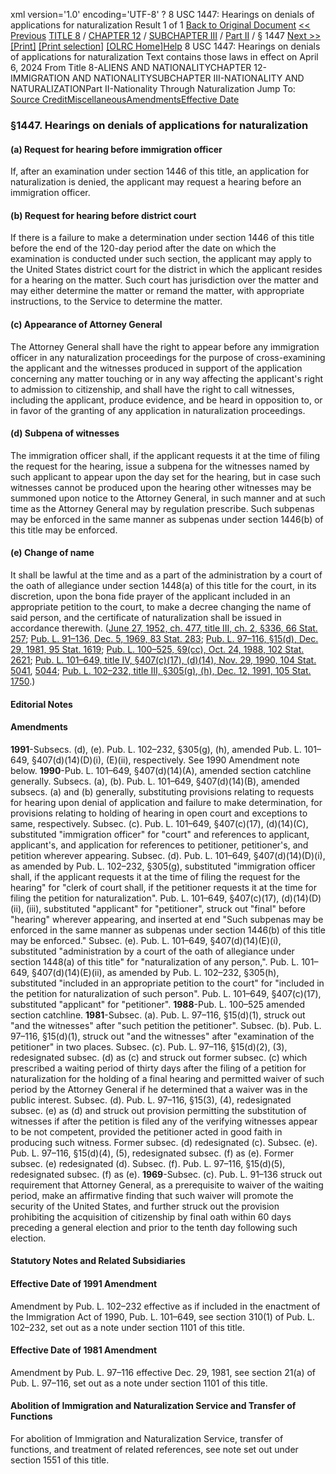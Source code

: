 xml version='1.0' encoding='UTF-8' ?
8 USC 1447: Hearings on denials of applications for naturalization
 Result 1 of 1
[Back to Original Document](/view.xhtml;jsessionid=E936615872DF310A05A6D1DD8FA28441)
[<< Previous](#)
 [TITLE 8](/view.xhtml;jsessionid=E936615872DF310A05A6D1DD8FA28441?req=granuleid%3AUSC-prelim-title8&saved=%7CZ3JhbnVsZWlkOlVTQy1wcmVsaW0tdGl0bGU4LXNlY3Rpb24xNDQ3%7C%7C%7C0%7Cfalse%7Cprelim&edition=prelim) / [CHAPTER 12](/view.xhtml;jsessionid=E936615872DF310A05A6D1DD8FA28441?req=granuleid%3AUSC-prelim-title8-chapter12&saved=%7CZ3JhbnVsZWlkOlVTQy1wcmVsaW0tdGl0bGU4LXNlY3Rpb24xNDQ3%7C%7C%7C0%7Cfalse%7Cprelim&edition=prelim) / [SUBCHAPTER III](/view.xhtml;jsessionid=E936615872DF310A05A6D1DD8FA28441?req=granuleid%3AUSC-prelim-title8-chapter12-subchapter3&saved=%7CZ3JhbnVsZWlkOlVTQy1wcmVsaW0tdGl0bGU4LXNlY3Rpb24xNDQ3%7C%7C%7C0%7Cfalse%7Cprelim&edition=prelim) / [Part II](/view.xhtml;jsessionid=E936615872DF310A05A6D1DD8FA28441?req=granuleid%3AUSC-prelim-title8-chapter12-subchapter3-part2&saved=%7CZ3JhbnVsZWlkOlVTQy1wcmVsaW0tdGl0bGU4LXNlY3Rpb24xNDQ3%7C%7C%7C0%7Cfalse%7Cprelim&edition=prelim) / § 1447
 [Next >>](#)
[[Print]](#)
 [[Print selection]](#)
[[OLRC Home]](/browse.xhtml;jsessionid=E936615872DF310A05A6D1DD8FA28441)[Help](/navHelp.xhtml;jsessionid=E936615872DF310A05A6D1DD8FA28441)
8 USC 1447: Hearings on denials of applications for naturalization
Text contains those laws in effect on April 6, 2024
From Title 8-ALIENS AND NATIONALITYCHAPTER 12-IMMIGRATION AND NATIONALITYSUBCHAPTER III-NATIONALITY AND NATURALIZATIONPart II-Nationality Through Naturalization
Jump To: [Source Credit](#sourcecredit)[Miscellaneous](#miscellaneous-note)[Amendments](#amendment-note)[Effective Date](#effectivedate-amendment-note)
### §1447. Hearings on denials of applications for naturalization
#### (a) Request for hearing before immigration officer
If, after an examination under section 1446 of this title, an application for naturalization is denied, the applicant may request a hearing before an immigration officer.
#### (b) Request for hearing before district court
If there is a failure to make a determination under section 1446 of this title before the end of the 120-day period after the date on which the examination is conducted under such section, the applicant may apply to the United States district court for the district in which the applicant resides for a hearing on the matter. Such court has jurisdiction over the matter and may either determine the matter or remand the matter, with appropriate instructions, to the Service to determine the matter.
#### (c) Appearance of Attorney General
The Attorney General shall have the right to appear before any immigration officer in any naturalization proceedings for the purpose of cross-examining the applicant and the witnesses produced in support of the application concerning any matter touching or in any way affecting the applicant's right to admission to citizenship, and shall have the right to call witnesses, including the applicant, produce evidence, and be heard in opposition to, or in favor of the granting of any application in naturalization proceedings.
#### (d) Subpena of witnesses
The immigration officer shall, if the applicant requests it at the time of filing the request for the hearing, issue a subpena for the witnesses named by such applicant to appear upon the day set for the hearing, but in case such witnesses cannot be produced upon the hearing other witnesses may be summoned upon notice to the Attorney General, in such manner and at such time as the Attorney General may by regulation prescribe. Such subpenas may be enforced in the same manner as subpenas under section 1446(b) of this title may be enforced.
#### (e) Change of name
It shall be lawful at the time and as a part of the administration by a court of the oath of allegiance under section 1448(a) of this title for the court, in its discretion, upon the bona fide prayer of the applicant included in an appropriate petition to the court, to make a decree changing the name of said person, and the certificate of naturalization shall be issued in accordance therewith.
([June 27, 1952, ch. 477, title III, ch. 2, §336, 66 Stat. 257](/statviewer.htm?volume=66&page=257); [Pub. L. 91–136, Dec. 5, 1969, 83 Stat. 283](/statviewer.htm?volume=83&page=283); [Pub. L. 97–116, §15(d), Dec. 29, 1981, 95 Stat. 1619](/statviewer.htm?volume=95&page=1619); [Pub. L. 100–525, §9(cc), Oct. 24, 1988, 102 Stat. 2621](/statviewer.htm?volume=102&page=2621); [Pub. L. 101–649, title IV, §407(c)(17), (d)(14), Nov. 29, 1990, 104 Stat. 5041](/statviewer.htm?volume=104&page=5041), [5044](/statviewer.htm?volume=104&page=5044); [Pub. L. 102–232, title III, §305(g), (h), Dec. 12, 1991, 105 Stat. 1750](/statviewer.htm?volume=105&page=1750).)
#### **Editorial Notes**
#### Amendments
**1991**-Subsecs. (d), (e). Pub. L. 102–232, §305(g), (h), amended Pub. L. 101–649, §407(d)(14)(D)(i), (E)(ii), respectively. See 1990 Amendment note below.
**1990**-Pub. L. 101–649, §407(d)(14)(A), amended section catchline generally.
Subsecs. (a), (b). Pub. L. 101–649, §407(d)(14)(B), amended subsecs. (a) and (b) generally, substituting provisions relating to requests for hearing upon denial of application and failure to make determination, for provisions relating to holding of hearing in open court and exceptions to same, respectively.
Subsec. (c). Pub. L. 101–649, §407(c)(17), (d)(14)(C), substituted "immigration officer" for "court" and references to applicant, applicant's, and application for references to petitioner, petitioner's, and petition wherever appearing.
Subsec. (d). Pub. L. 101–649, §407(d)(14)(D)(i), as amended by Pub. L. 102–232, §305(g), substituted "immigration officer shall, if the applicant requests it at the time of filing the request for the hearing" for "clerk of court shall, if the petitioner requests it at the time for filing the petition for naturalization".
Pub. L. 101–649, §407(c)(17), (d)(14)(D)(ii), (iii), substituted "applicant" for "petitioner", struck out "final" before "hearing" wherever appearing, and inserted at end "Such subpenas may be enforced in the same manner as subpenas under section 1446(b) of this title may be enforced."
Subsec. (e). Pub. L. 101–649, §407(d)(14)(E)(i), substituted "administration by a court of the oath of allegiance under section 1448(a) of this title" for "naturalization of any person,".
Pub. L. 101–649, §407(d)(14)(E)(ii), as amended by Pub. L. 102–232, §305(h), substituted "included in an appropriate petition to the court" for "included in the petition for naturalization of such person".
Pub. L. 101–649, §407(c)(17), substituted "applicant" for "petitioner".
**1988**-Pub. L. 100–525 amended section catchline.
**1981**-Subsec. (a). Pub. L. 97–116, §15(d)(1), struck out "and the witnesses" after "such petition the petitioner".
Subsec. (b). Pub. L. 97–116, §15(d)(1), struck out "and the witnesses" after "examination of the petitioner" in two places.
Subsec. (c). Pub. L. 97–116, §15(d)(2), (3), redesignated subsec. (d) as (c) and struck out former subsec. (c) which prescribed a waiting period of thirty days after the filing of a petition for naturalization for the holding of a final hearing and permitted waiver of such period by the Attorney General if he determined that a waiver was in the public interest.
Subsec. (d). Pub. L. 97–116, §15(3), (4), redesignated subsec. (e) as (d) and struck out provision permitting the substitution of witnesses if after the petition is filed any of the verifying witnesses appear to be not competent, provided the petitioner acted in good faith in producing such witness. Former subsec. (d) redesignated (c).
Subsec. (e). Pub. L. 97–116, §15(d)(4), (5), redesignated subsec. (f) as (e). Former subsec. (e) redesignated (d).
Subsec. (f). Pub. L. 97–116, §15(d)(5), redesignated subsec. (f) as (e).
**1969**-Subsec. (c). Pub. L. 91–136 struck out requirement that Attorney General, as a prerequisite to waiver of the waiting period, make an affirmative finding that such waiver will promote the security of the United States, and further struck out the provision prohibiting the acquisition of citizenship by final oath within 60 days preceding a general election and prior to the tenth day following such election.
#### **Statutory Notes and Related Subsidiaries**
#### Effective Date of 1991 Amendment
Amendment by Pub. L. 102–232 effective as if included in the enactment of the Immigration Act of 1990, Pub. L. 101–649, see section 310(1) of Pub. L. 102–232, set out as a note under section 1101 of this title.
#### Effective Date of 1981 Amendment
Amendment by Pub. L. 97–116 effective Dec. 29, 1981, see section 21(a) of Pub. L. 97–116, set out as a note under section 1101 of this title.
#### Abolition of Immigration and Naturalization Service and Transfer of Functions
For abolition of Immigration and Naturalization Service, transfer of functions, and treatment of related references, see note set out under section 1551 of this title.
